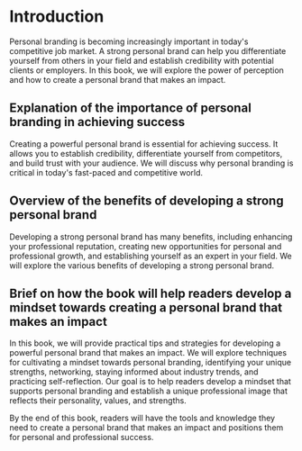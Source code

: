 Introduction
============

Personal branding is becoming increasingly important in today's competitive job market. A strong personal brand can help you differentiate yourself from others in your field and establish credibility with potential clients or employers. In this book, we will explore the power of perception and how to create a personal brand that makes an impact.

Explanation of the importance of personal branding in achieving success
-----------------------------------------------------------------------

Creating a powerful personal brand is essential for achieving success. It allows you to establish credibility, differentiate yourself from competitors, and build trust with your audience. We will discuss why personal branding is critical in today's fast-paced and competitive world.

Overview of the benefits of developing a strong personal brand
--------------------------------------------------------------

Developing a strong personal brand has many benefits, including enhancing your professional reputation, creating new opportunities for personal and professional growth, and establishing yourself as an expert in your field. We will explore the various benefits of developing a strong personal brand.

Brief on how the book will help readers develop a mindset towards creating a personal brand that makes an impact
----------------------------------------------------------------------------------------------------------------

In this book, we will provide practical tips and strategies for developing a powerful personal brand that makes an impact. We will explore techniques for cultivating a mindset towards personal branding, identifying your unique strengths, networking, staying informed about industry trends, and practicing self-reflection. Our goal is to help readers develop a mindset that supports personal branding and establish a unique professional image that reflects their personality, values, and strengths.

By the end of this book, readers will have the tools and knowledge they need to create a personal brand that makes an impact and positions them for personal and professional success.
